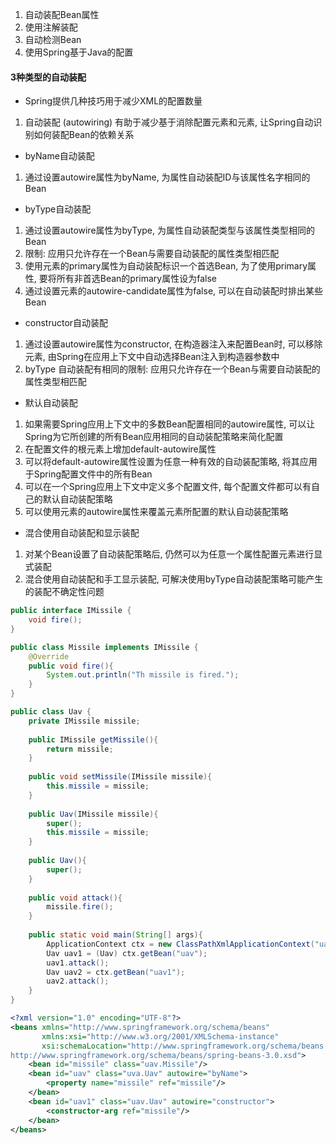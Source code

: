 
1) 自动装配Bean属性
2) 使用注解装配
3) 自动检测Bean
4) 使用Spring基于Java的配置

#### 3种类型的自动装配
* Spring提供几种技巧用于减少XML的配置数量
1) 自动装配 (autowiring) 有助于减少基于消除配置<property>元素和<constructor-arg>元素, 让Spring自动识别如何装配Bean的依赖关系

* byName自动装配
1) 通过设置autowire属性为byName, 为属性自动装配ID与该属性名字相同的Bean

* byType自动装配
1) 通过设置autowire属性为byType, 为属性自动装配类型与该属性类型相同的Bean
2) 限制: 应用只允许存在一个Bean与需要自动装配的属性类型相匹配
3) 使用<bean>元素的primary属性为自动装配标识一个首选Bean, 为了使用primary属性, 要将所有非首选Bean的primary属性设为false
4) 通过设置<bean>元素的autowire-candidate属性为false, 可以在自动装配时排出某些Bean
  
* constructor自动装配
1) 通过设置autowire属性为constructor, 在构造器注入来配置Bean时, 可以移除<constructor-arg>元素, 由Spring在应用上下文中自动选择Bean注入到构造器参数中
2) byType 自动装配有相同的限制: 应用只允许存在一个Bean与需要自动装配的属性类型相匹配

* 默认自动装配
1) 如果需要Spring应用上下文中的多数Bean配置相同的autowire属性, 可以让Spring为它所创建的所有Bean应用相同的自动装配策略来简化配置
2) 在配置文件的根元素<beans>上增加default-autowire属性
3) 可以将default-autowire属性设置为任意一种有效的自动装配策略, 将其应用于Spring配置文件中的所有Bean
4) 可以在一个Spring应用上下文中定义多个配置文件, 每个配置文件都可以有自己的默认自动装配策略
5) 可以使用<bean>元素的autowire属性来覆盖<beans>元素所配置的默认自动装配策略
  
* 混合使用自动装配和显示装配
1) 对某个Bean设置了自动装配策略后, 仍然可以为任意一个属性配置<property>元素进行显式装配
2) 混合使用自动装配和手工显示装配, 可解决使用byType自动装配策略可能产生的装配不确定性问题

```IMissile.java
public interface IMissile {
    void fire();
}
```

```Missile.java
public class Missile implements IMissile {
    @Override
    public void fire(){
        System.out.println("Th missile is fired.");
    }
}
```

```Uav.java
public class Uav {
    private IMissile missile;
    
    public IMissile getMissile(){
        return missile;
    }
    
    public void setMissile(IMissile missile){
        this.missile = missile;
    }
    
    public Uav(IMissile missile){
        super();
        this.missile = missile;
    }    
    
    public Uav(){
        super();
    }
    
    public void attack(){
        missile.fire();
    }
    
    public static void main(String[] args){
        ApplicationContext ctx = new ClassPathXmlApplicationContext("uav/uav.xml");
        Uav uav1 = (Uav) ctx.getBean("uav");
        uav1.attack();
        Uav uav2 = ctx.getBean("uav1");
        uav2.attack();
    }
}
```

```xml
<?xml version="1.0" encoding="UTF-8"?>
<beans xmlns="http://www.springframework.org/schema/beans"
       xmlns:xsi="http://www.w3.org/2001/XMLSchema-instance"
       xsi:schemaLocation="http://www.springframework.org/schema/beans
http://www.springframework.org/schema/beans/spring-beans-3.0.xsd">
    <bean id="missile" class="uav.Missile"/>
    <bean id="uav" class="uva.Uav" autowire="byName">
        <property name="missile" ref="missile"/>
    </bean>
    <bean id="uav1" class="uav.Uav" autowire="constructor">
        <constructor-arg ref="missile"/>
    </bean>
</beans>
```

